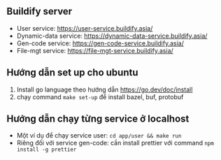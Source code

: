 ## Buildify server

- User service: https://user-service.buildify.asia/ 
- Dynamic-data service: https://dynamic-data-service.buildify.asia/ 
- Gen-code service: https://gen-code-service.buildify.asia/ 
- File-mgt service: https://file-mgt-service.buildify.asia/ 

## Hướng dẫn set up cho ubuntu

1. Install go language theo hướng dẫn https://go.dev/doc/install
2. chạy command `make set-up` để install bazel, buf, protobuf

## Hướng dẫn chạy từng service ở localhost
- Một ví dụ để chạy service user: `cd app/user && make run`
- Riêng đối với service gen-code: cần install prettier với command `npm install -g prettier` 

